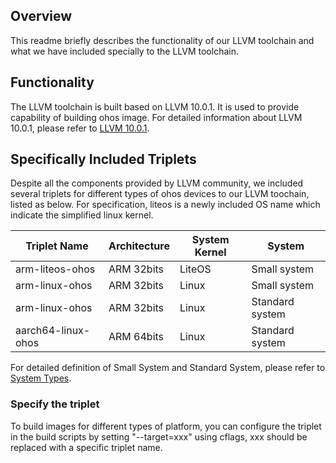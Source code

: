 ## Overview

This readme briefly describes the functionality of our LLVM toolchain and what we have included specially to the LLVM toolchain.

## Functionality

The LLVM toolchain is built based on LLVM 10.0.1. It is used to provide capability of building ohos image. For detailed information about LLVM 10.0.1, please refer to [LLVM 10.0.1](https://lists.llvm.org/pipermail/llvm-announce/2020-August/000088.html).


## Specifically Included Triplets

Despite all the components provided by LLVM community, we included several triplets for different types of ohos devices to our LLVM toochain, listed as below.  For specification, liteos is a newly included OS name which indicate the simplified linux kernel.

| Triplet Name           | Architecture | System Kernel | System          |
| ---------------------- | ------------ | ------------- | --------------- |
| arm-liteos-ohos        | ARM 32bits   | LiteOS        | Small system    |
| arm-linux-ohos         | ARM 32bits   | Linux         | Small system    |
| arm-linux-ohos         | ARM 32bits   | Linux         | Standard system |
| aarch64-linux-ohos     | ARM 64bits   | Linux         | Standard system |

For detailed definition of Small System and Standard System, please refer to [System Types](https://gitee.com/openharmony/docs/blob/master/en/device-dev/Readme-EN.md).

### Specify the triplet

To build images for different types of platform, you can configure the triplet in the build scripts by setting "--target=xxx" using cflags, xxx should be replaced with a specific triplet name.
